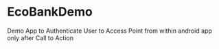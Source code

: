 # EcoBankDemo
Demo App to Authenticate User to Access Point from within android app only after Call to Action
